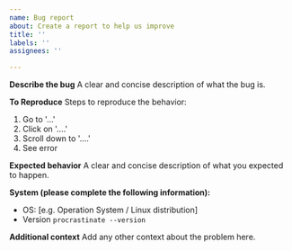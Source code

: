 ```yaml
---
name: Bug report
about: Create a report to help us improve
title: ''
labels: ''
assignees: ''

---
```


**Describe the bug**
A clear and concise description of what the bug is.

**To Reproduce**
Steps to reproduce the behavior:
1. Go to '...'
2. Click on '....'
3. Scroll down to '....'
4. See error

**Expected behavior**
A clear and concise description of what you expected to happen.



**System (please complete the following information):**
 - OS: [e.g. Operation System / Linux distribution]
 - Version `procrastinate --version`

**Additional context**
Add any other context about the problem here.
